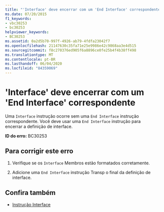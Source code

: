 ```yaml
---
title: "'Interface' deve encerrar com um 'End Interface' correspondente"
ms.date: 07/20/2015
f1_keywords:
- vbc30253
- bc30253
helpviewer_keywords:
- BC30253
ms.assetid: 0a2d5b70-997f-4926-ab79-4fdfa23042f7
ms.openlocfilehash: 21147630c35fa71e25e9986e42c9868aa3e4d515
ms.sourcegitcommit: f8c270376ed905f6a8896ce0fe25b4f4b38ff498
ms.translationtype: MT
ms.contentlocale: pt-BR
ms.lasthandoff: 06/04/2020
ms.locfileid: "84359069"
---
```

# <a name="interface-must-end-with-a-matching-end-interface"></a>'Interface' deve encerrar com um 'End Interface' correspondente
Uma `Interface` instrução ocorre sem uma `End Interface` instrução correspondente. Você deve usar uma `End Interface` instrução para encerrar a definição de interface.  
  
 **ID do erro:** BC30253  
  
## <a name="to-correct-this-error"></a>Para corrigir este erro  
  
1. Verifique se os `Interface` Membros estão formatados corretamente.  
  
2. Adicione uma `End Interface` instrução Transp o final da definição de interface.  
  
## <a name="see-also"></a>Confira também

- [Instrução Interface](../language-reference/statements/interface-statement.md)
